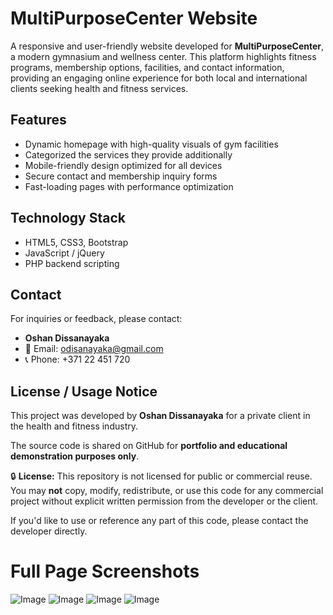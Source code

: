 # MultiPurposeCenter Website

A responsive and user-friendly website developed for **MultiPurposeCenter**, a modern gymnasium and wellness center. This platform highlights fitness programs, membership options, facilities, and contact information, providing an engaging online experience for both local and international clients seeking health and fitness services.

## Features

- Dynamic homepage with high-quality visuals of gym facilities  
- Categorized the services they provide additionally
- Mobile-friendly design optimized for all devices  
- Secure contact and membership inquiry forms   
- Fast-loading pages with performance optimization  

## Technology Stack

- HTML5, CSS3, Bootstrap  
- JavaScript / jQuery  
- PHP backend scripting  

## Contact  
For inquiries or feedback, please contact:  
- **Oshan Dissanayaka**  
- 📧 Email: odisanayaka@gmail.com  
- 📞 Phone: +371 22 451 720  

## License / Usage Notice  
This project was developed by **Oshan Dissanayaka** for a private client in the health and fitness industry.

The source code is shared on GitHub for **portfolio and educational demonstration purposes only**.

🔒 **License:** This repository is not licensed for public or commercial reuse.  
You may **not** copy, modify, redistribute, or use this code for any commercial project without explicit written permission from the developer or the client.

If you'd like to use or reference any part of this code, please contact the developer directly.

# Full Page Screenshots

![Image](https://github.com/user-attachments/assets/7f4006d3-2e65-4d8e-ac38-490bcc83cb84)
![Image](https://github.com/user-attachments/assets/d5ecee8b-2867-488a-a1c1-d711702f57f8)
![Image](https://github.com/user-attachments/assets/d5aad859-ce74-4b51-9997-608a27222de6)
![Image](https://github.com/user-attachments/assets/b0139b34-00a5-4bc0-afa3-048af6dc0c58)
